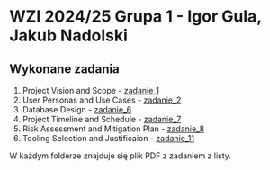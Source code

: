# WZI 2024/25 Grupa 1 - Igor Gula, Jakub Nadolski  
## Wykonane zadania  
1. Project Vision and Scope - [zadanie_1](./zadanie_1/WZI_zadanie_1.pdf)  
2. User Personas and Use Cases - [zadanie_2](./zadanie_2/WZI_zadanie_2.pdf)  
3. Database Design - [zadanie_6](./zadanie_6/WZI_zadanie_6.pdf)  
4. Project Timeline and Schedule - [zadanie_7](./zadanie_7/WZI_zadanie_7.pdf)  
5. Risk Assessment and Mitigation Plan - [zadanie_8](./zadanie_8/WZI_zadanie_8.pdf)  
6. Tooling Selection and Justificaion - [zadanie_11](./zadanie_11/WZI_zadanie_11.pdf)  

W każdym folderze znajduje się plik PDF z zadaniem z listy.  
